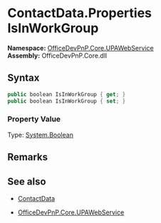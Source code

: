 # ContactData.Properties IsInWorkGroup
  

**Namespace:** [OfficeDevPnP.Core.UPAWebService](OfficeDevPnP.Core.UPAWebService.md)  
**Assembly:** OfficeDevPnP.Core.dll  
## Syntax
```C#
public boolean IsInWorkGroup { get; }
public boolean IsInWorkGroup { set; }
```

### Property Value
Type: [System.Boolean](System.Boolean.md) 

## Remarks 

## See also
- [ContactData](ContactData.md) 

- [OfficeDevPnP.Core.UPAWebService](OfficeDevPnP.Core.UPAWebService.md)
